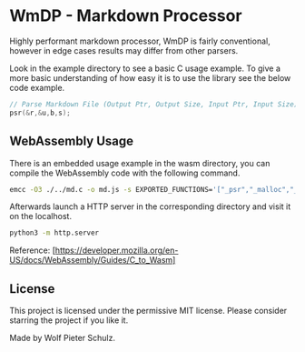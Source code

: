# WmDP - Markdown Processor

Highly performant markdown processor, WmDP is fairly conventional, however in edge cases results may differ from other parsers.

Look in the example directory to see a basic C usage example. To give a more basic understanding of how easy it is to use the library see the below code example.

```c
// Parse Markdown File (Output Ptr, Output Size, Input Ptr, Input Size);
psr(&r,&u,b,s);
```

## WebAssembly Usage
There is an embedded usage example in the wasm directory, you can compile the WebAssembly code with the following command.

```sh
emcc -O3 ./../md.c -o md.js -s EXPORTED_FUNCTIONS='["_psr","_malloc","_free","stringToUTF8"]'
```

Afterwards launch a HTTP server in the corresponding directory and visit it on the localhost.

```bash
python3 -m http.server
```

Reference: [https://developer.mozilla.org/en-US/docs/WebAssembly/Guides/C_to_Wasm]

## License
This project is licensed under the permissive MIT license. Please consider starring the project if you like it.

Made by Wolf Pieter Schulz.
